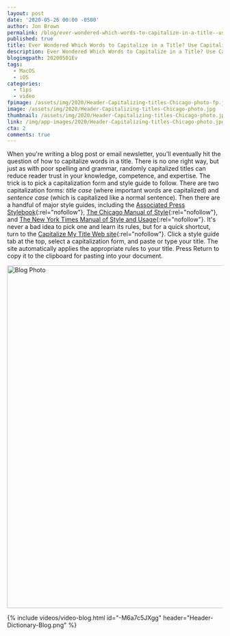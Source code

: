 ```yaml
---
layout: post
date: '2020-05-26 00:00 -0500'
author: Jon Brown
permalink: /blog/ever-wondered-which-words-to-capitalize-in-a-title--use-capitalize-my-title-/
published: true
title: Ever Wondered Which Words to Capitalize in a Title? Use Capitalize My Title
description: Ever Wondered Which Words to Capitalize in a Title? Use Capitalize My Title
blogimgpath: 20200501Ev
tags:
  - MacOS
  - iOS
categories:
  - tips
  - video
fpimage: /assets/img/2020/Header-Capitalizing-titles-Chicago-photo-fp.jpg
image: /assets/img/2020/Header-Capitalizing-titles-Chicago-photo.jpg
thumbnail: /assets/img/2020/Header-Capitalizing-titles-Chicago-photo.jpg
link: /img/app-images/2020/Header-Capitalizing-titles-Chicago-photo.jpg
cta: 2
comments: true
---
```

When you're writing a blog post or email newsletter, you'll eventually
hit the question of how to capitalize words in a title. There is no one
right way, but just as with poor spelling and grammar, randomly
capitalized titles can reduce reader trust in your knowledge,
competence, and expertise. The trick is to pick a capitalization form
and style guide to follow. There are two capitalization forms: *title
case* (where important words are capitalized) and *sentence case* (which
is capitalized like a normal sentence). Then there are a handful of
major style guides, including the [Associated Press
Stylebook](https://www.apstylebook.com/){:rel="nofollow"}, [The Chicago Manual of
Style](https://www.chicagomanualofstyle.org/home.html){:rel="nofollow"}, and [The
New York Times Manual of Style and
Usage](https://www.amazon.com/York-Times-Manual-Style-Usage/dp/081296389X){:rel="nofollow"}.
It's never a bad idea to pick one and learn its rules, but for a quick
shortcut, turn to the [Capitalize My Title Web
site](https://capitalizemytitle.com/){:rel="nofollow"}. Click a style guide tab at
the top, select a capitalization form, and paste or type your title. The
site automatically applies the appropriate rules to your title. Press
Return to copy it to the clipboard for pasting into your document.

<img alt="Blog Photo" src="{{ site.site_cdn }}/assets/img/blog/2020/20200501Ev/Capitalize-My-Title.png" class="img-fluid rounded m-2" width="800" />

{% include videos/video-blog.html id="-M6a7c5JXgg" header="Header-Dictionary-Blog.png" %}